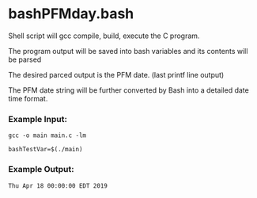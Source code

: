# bashPFMday.bash

Shell script will gcc compile, build, execute the C program.

The program output will be saved into bash variables and its contents will be parsed

The desired parced output is the PFM date. (last printf line output)

The PFM date string will be further converted by Bash into a detailed date time format.

### Example Input:
```
gcc -o main main.c -lm

bashTestVar=$(./main)
```

### Example Output:

```bash
Thu Apr 18 00:00:00 EDT 2019

```
